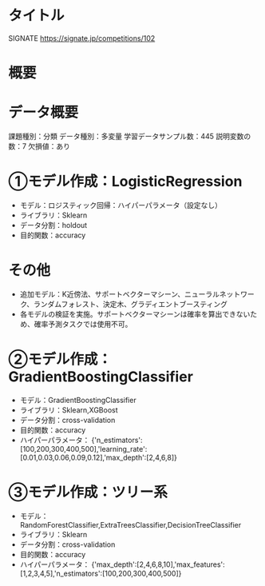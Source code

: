 # タイトル
SIGNATE 
https://signate.jp/competitions/102

# 概要



# データ概要
課題種別：分類
データ種別：多変量
学習データサンプル数：445
説明変数の数：7
欠損値：あり


# ①モデル作成：LogisticRegression
- モデル：ロジスティック回帰：ハイパーパラメータ（設定なし）
- ライブラリ：Sklearn
- データ分割：holdout
- 目的関数：accuracy 

# その他
- 追加モデル：K近傍法、サポートベクターマシーン、ニューラルネットワーク、ランダムフォレスト、決定木、グラディエントブースティング
- 各モデルの検証を実施。サポートベクターマシーンは確率を算出できないため、確率予測タスクでは使用不可。

# ②モデル作成：GradientBoostingClassifier
- モデル：GradientBoostingClassifier
- ライブラリ：Sklearn,XGBoost
- データ分割：cross-validation
- 目的関数：accuracy
- ハイパーパラメータ： {'n_estimators':[100,200,300,400,500],'learning_rate':[0.01,0.03,0.06,0.09,0.12],'max_depth':[2,4,6,8]}

# ③モデル作成：ツリー系
- モデル：RandomForestClassifier,ExtraTreesClassifier,DecisionTreeClassifier
- ライブラリ：Sklearn
- データ分割：cross-validation
- 目的関数：accuracy
- ハイパーパラメータ： {'max_depth':[2,4,6,8,10],'max_features':[1,2,3,4,5],'n_estimators':[100,200,300,400,500]}